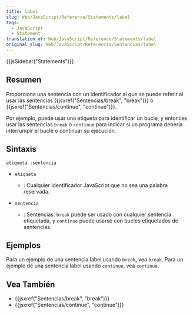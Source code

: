 ```yaml
---
title: label
slug: Web/JavaScript/Reference/Statements/label
tags:
  - JavaScript
  - Statement
translation_of: Web/JavaScript/Reference/Statements/label
original_slug: Web/JavaScript/Referencia/Sentencias/label
---
```

{{jsSidebar("Statements")}}

## Resumen

Proporciona una sentencia con un identificador al que se puede referir al usar las sentencias {{jsxref("Sentencias/break", "break")}} o {{jsxref("Sentencias/continue", "continue")}}.

Por ejemplo, puede usar una etiqueta para identificar un bucle, y entonces usar las sentencias `break` o `continue` para indicar si un programa debería interrumpir el bucle o continuar su ejecución.

## Sintaxis

    etiqueta :sentencia

- `etiqueta`
  - : Cualquier identificador JavaScript que no sea una palabra reservada.

- `sentencia`
  - : Sentencias. `break` puede ser usado con cualquier sentencia etiquetada, y `continue` puede usarse con bucles etiquetados de sentencias.

## Ejemplos

Para un ejemplo de una sentencia label usando `break`, vea `break`. Para un ejemplo de una sentencia label usando `continue`, vea `continue`.

## Vea También

- {{jsxref("Sentencias/break", "break")}}
- {{jsxref("Sentencias/continue", "continue")}}
